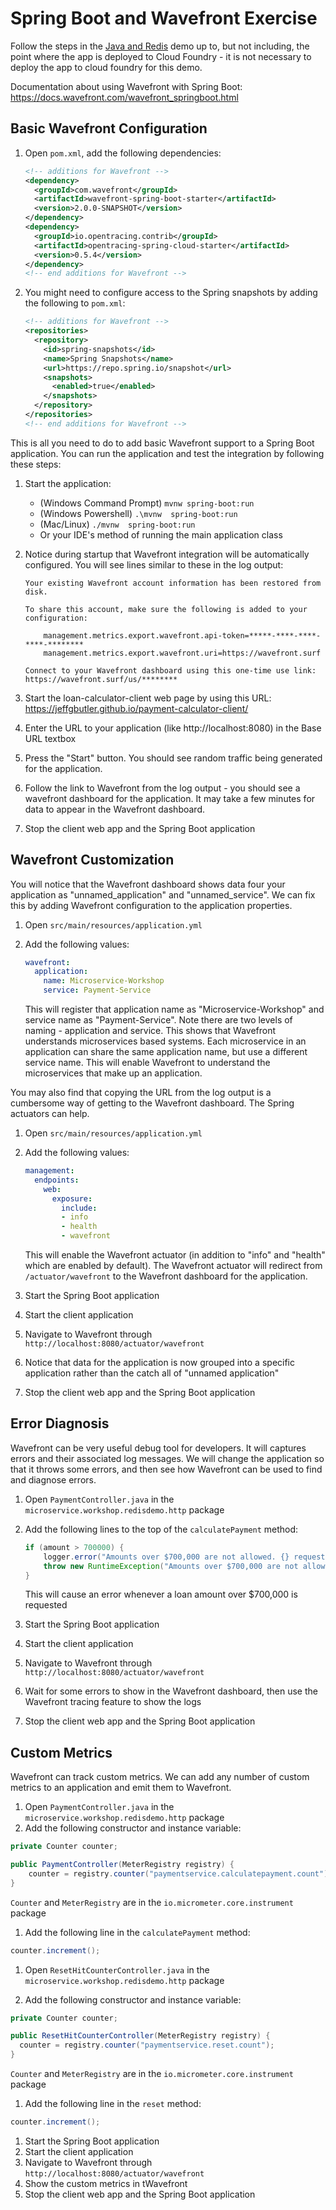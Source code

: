 # Spring Boot and Wavefront Exercise

Follow the steps in the [Java and Redis](JavaRedis.MD) demo up to, but not including, the point where the app is deployed to Cloud Foundry - it is not necessary to deploy the app to cloud foundry for this demo.

Documentation about using Wavefront with Spring Boot: https://docs.wavefront.com/wavefront_springboot.html

## Basic Wavefront Configuration

1. Open `pom.xml`, add the following dependencies:

    ```xml
    <!-- additions for Wavefront -->
    <dependency>
      <groupId>com.wavefront</groupId>
      <artifactId>wavefront-spring-boot-starter</artifactId>
      <version>2.0.0-SNAPSHOT</version>
    </dependency>
    <dependency>
      <groupId>io.opentracing.contrib</groupId>
      <artifactId>opentracing-spring-cloud-starter</artifactId>
      <version>0.5.4</version>
    </dependency>
    <!-- end additions for Wavefront -->
    ```
1. You might need to configure access to the Spring snapshots by adding the following to `pom.xml`:

    ```xml
    <!-- additions for Wavefront -->
    <repositories>
      <repository>
        <id>spring-snapshots</id>
        <name>Spring Snapshots</name>
        <url>https://repo.spring.io/snapshot</url>
        <snapshots>
          <enabled>true</enabled>
        </snapshots>
      </repository>
    </repositories>
    <!-- end additions for Wavefront -->
    ```

This is all you need to do to add basic Wavefront support to a Spring Boot application. You can run the application and test the integration by following these steps:

1. Start the application:
    - (Windows Command Prompt) `mvnw spring-boot:run`
    - (Windows Powershell) `.\mvnw  spring-boot:run`
    - (Mac/Linux) `./mvnw  spring-boot:run`
    - Or your IDE's method of running the main application class
1. Notice during startup that Wavefront integration will be automatically configured. You will see lines similar to these in the log output:

    ```
    Your existing Wavefront account information has been restored from disk.

    To share this account, make sure the following is added to your configuration:

	    management.metrics.export.wavefront.api-token=*****-****-****-****-********
	    management.metrics.export.wavefront.uri=https://wavefront.surf

    Connect to your Wavefront dashboard using this one-time use link:
    https://wavefront.surf/us/********
    ```

1. Start the loan-calculator-client web page by using this URL: https://jeffgbutler.github.io/payment-calculator-client/
1. Enter the URL to your application (like http://localhost:8080) in the Base URL textbox
1. Press the "Start" button. You should see random traffic being generated for the application.
1. Follow the link to Wavefront from the log output - you should see a wavefront dashboard for the application. It may take a few minutes for data to appear in the Wavefront dashboard.
1. Stop the client web app and the Spring Boot application

## Wavefront Customization

You will notice that the Wavefront dashboard shows data four your application as "unnamed_application" and "unnamed_service". We can fix this by adding Wavefront configuration to the application properties.

1. Open `src/main/resources/application.yml`
1. Add the following values:

    ```yaml
    wavefront:
      application:
        name: Microservice-Workshop
        service: Payment-Service
    ```

    This will register that application name as "Microservice-Workshop" and service name as "Payment-Service". Note there are two levels of naming - application and service. This shows that Wavefront understands microservices based systems. Each microservice in an application can share the same application name, but use a different service name. This will enable Wavefront to understand the microservices that make up an application.

You may also find that copying the URL from the log output is a cumbersome way of getting to the Wavefront dashboard. The Spring actuators can help.

1. Open `src/main/resources/application.yml`
1. Add the following values:

    ```yaml
    management:
      endpoints:
        web:
          exposure:
            include:
            - info
            - health
            - wavefront
    ```

    This will enable the Wavefront actuator (in addition to "info" and "health" which are enabled by default). The Wavefront actuator will redirect from `/actuator/wavefront` to the Wavefront dashboard for the application.

1. Start the Spring Boot application
1. Start the client application
1. Navigate to Wavefront through `http://localhost:8080/actuator/wavefront`
1. Notice that data for the application is now grouped into a specific application rather than the catch all of "unnamed application"
1. Stop the client web app and the Spring Boot application

## Error Diagnosis

Wavefront can be very useful debug tool for developers. It will captures errors and their associated log messages. We will change the application so that it throws some errors, and then see how Wavefront can be used to find and diagnose errors.

1. Open `PaymentController.java` in the `microservice.workshop.redisdemo.http` package
1. Add the following lines to the top of the `calculatePayment` method:

    ```java
    if (amount > 700000) {
        logger.error("Amounts over $700,000 are not allowed. {} requested.", amount);
        throw new RuntimeException("Amounts over $700,000 are not allowed.");
    }
    ```

    This will cause an error whenever a loan amount over $700,000 is requested

1. Start the Spring Boot application
1. Start the client application
1. Navigate to Wavefront through `http://localhost:8080/actuator/wavefront`
1. Wait for some errors to show in the Wavefront dashboard, then use the Wavefront tracing feature to show the logs
1. Stop the client web app and the Spring Boot application

## Custom Metrics

Wavefront can track custom metrics. We can add any number of custom metrics to an application and emit them to Wavefront.

1. Open `PaymentController.java` in the `microservice.workshop.redisdemo.http` package
1. Add the following constructor and instance variable:

  ```java
  private Counter counter;

  public PaymentController(MeterRegistry registry) {
      counter = registry.counter("paymentservice.calculatepayment.count");
  }
  ```

  `Counter` and `MeterRegistry` are in the `io.micrometer.core.instrument` package

1. Add the following line in the `calculatePayment` method:

  ```java
  counter.increment();
  ```

1. Open `ResetHitCounterController.java` in the `microservice.workshop.redisdemo.http` package

1. Add the following constructor and instance variable:

  ```java
  private Counter counter;

  public ResetHitCounterController(MeterRegistry registry) {
    counter = registry.counter("paymentservice.reset.count");
  }
  ```

  `Counter` and `MeterRegistry` are in the `io.micrometer.core.instrument` package

1. Add the following line in the `reset` method:

  ```java
  counter.increment();
  ```

1. Start the Spring Boot application
1. Start the client application
1. Navigate to Wavefront through `http://localhost:8080/actuator/wavefront`
1. Show the custom metrics in tWavefront
1. Stop the client web app and the Spring Boot application
